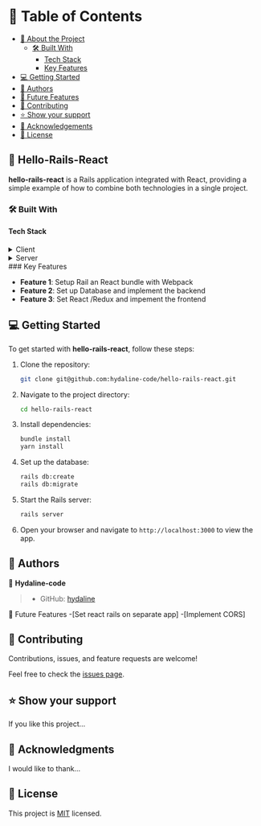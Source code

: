>

# 📗 Table of Contents
- [📖 About the Project](#about-project)
  - [🛠 Built With](#built-with)
    - [Tech Stack](#tech-stack)
    - [Key Features](#key-features)
- [💻 Getting Started](#getting-started)
- [👥 Authors](#authors)
- [🔭 Future Features](#future-features)
- [🤝 Contributing](#contributing)
- [⭐️ Show your support](#support)
- [🙏 Acknowledgements](#acknowledgements)
- [📝 License](#license)

## 📖 Hello-Rails-React <a name="about-project"></a>

**hello-rails-react** is a Rails application integrated with React, providing a simple example of how to combine both technologies in a single project.

### 🛠 Built With <a name="built-with"></a>

#### Tech Stack <a name="tech-stack"></a>

<details>
  <summary>Client</summary>
  <ul>
    <li><a href="https://reactjs.org/">React.js</a></li>
  </ul>
</details>

<details>
  <summary>Server</summary>
  <ul>
    <li><a href="https://rubyonrails.org/">Ruby on Rails</a></li>
    <li><a href="https://www.postgresql.org/">PostgreSQL</a></li>
  </ul>
</details>
### Key Features <a name="key-features"></a>

- **Feature 1**: Setup Rail an React bundle with Webpack
- **Feature 2**: Set up Database and implement the backend
- **Feature 3**: Set React /Redux and impement the frontend

## 💻 Getting Started <a name="getting-started"></a>

To get started with **hello-rails-react**, follow these steps:

1. Clone the repository:

   ```sh
   git clone git@github.com:hydaline-code/hello-rails-react.git
   ```

2. Navigate to the project directory:

   ```sh
   cd hello-rails-react
   ```

3. Install dependencies:

   ```sh
   bundle install
   yarn install
   ```

4. Set up the database:

   ```sh
   rails db:create
   rails db:migrate
   ```

5. Start the Rails server:

   ```sh
   rails server
   ```

6. Open your browser and navigate to `http://localhost:3000` to view the app.

## 👥 Authors <a name="authors"></a>

👤 **Hydaline-code**

> - GitHub: [hydaline](https://github.com/hydaline-code)

🔭 Future Features <a name="future-features"></a>
-[Set react rails on separate app]
-[Implement CORS]

## 🤝 Contributing <a name="contributing"></a>

Contributions, issues, and feature requests are welcome!

Feel free to check the [issues page](https://github.com/hydaline-code/Rails_React/issues).

## ⭐️ Show your support <a name="support"></a>

If you like this project...

## 🙏 Acknowledgments <a name="acknowledgements"></a>

I would like to thank...

## 📝 License <a name="license"></a>

This project is [MIT](./LICENSE) licensed.
```
